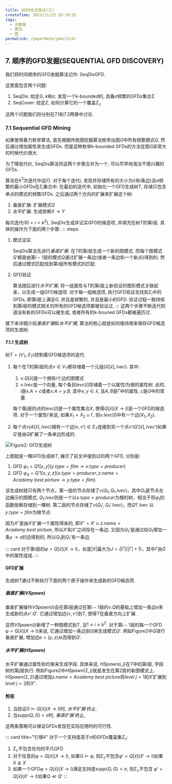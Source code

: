 ```yaml
---
title: DGFD论文笔记(三)
createTime: 2023/11/22 16:39:55
tags:
  - 大数据
  - 算法
  - 图
permalink: /paperNote/ym8cl2ch/
---
```


## 7. 顺序的GFD发掘(SEQUENTIAL GFD DISCOVERY)

我们将时间顺序的GFD发掘算法记作: SeqDisGFD.   

这里面包含两个问题:

1. SeqDis: 给定$G$, $k$和$\sigma$, 发现一个k-bounded的, 具备$\sigma$频繁的GFDs集合$\Sigma$
2. SeqCover: 给定$\Sigma$, 如何计算它的一个覆盖$\Sigma_c$

这两个问题我们将分别在7.1和7.2两章中讨论.

### 7.1 Sequential GFD Mining

如果使用暴力枚举算法, 首先根据传统图挖掘算法枚举出图$G$中所有频繁模式$Q$, 然后通过增加属性来生成GFDs. 但是这种枚举k-bounded GFDs的方法在图$G$非常大的时候代价很大. 

为了降低代价, SeqDis算法将这两个步骤合并为一个, 可以尽早地淘汰不感兴趣的GFDs.

算法在$k^2$次迭代中运行. 对于每个迭代$i$, 发现并存储所有的大小为$i$(有$i$条边)且$\sigma$频繁的最小GFDs在$\Sigma_i$集合中. 在最初的迭代中, 初始化一个GFD生成树$T$, 存储只包含单点的模式的频繁GFDs. 之后通过两个方向的扩展来扩展这个树:

1. 垂直扩展: 扩展模式$Q$ 
2. 水平扩展: 生成依赖$X \rightarrow Y$

每次迭代$i(0<i<k^2)$, SeqDis生成并证实GFD的候选项, 并填充在树$T$的第$i$层. 具体的操作为下面的两个步骤:
::: steps
1. 模式证实
   
   SeqDis算法先进行*垂直扩展*. 在$T$的第$i$层生成一个新的图模式. 而每个图模式$Q'$都是由第$i-1$层的模式$Q$通过扩展一条边(或者一条边和一个新点)得到的. 然后通过模式匹配找到第$i$层所有模式的匹配.
2. GFD验证
   
   算法随后进行*水平扩展*, 将一组属性与$T$的第$i$层上新验证的图形模式关联起来，以生成一组GFD候选项. 对于每一组候选项, 执行GFD验证去找到$\Sigma_i$中的GFDs, 即第$i$层上满足$G$, 并且是频繁的, 并且是最小的GFD. 验证过程一致持续到第$i$层的模式相关的所有的GFD候选项都被验证过.
:::
这两个步骤不断迭代知道没有新的GFDs可以被生成, 或者所有的k-bouned GFDs都被遍历过.

接下来详细介绍*垂直扩展*和*水平扩展*, 算法的核心就是如何维持用来保存GFD候选项的生成树.   

#### 7.1.1 生成树

树$T=(V_T, E_T)$控制着GFD候选项的迭代.

1. 每个在$T$的第$i$层的点$v \in V_T$都存储着一个元组$(Q[\bar{x}], lvec)$. 其中:

    1. $v.Q[\bar{x}]$是一个拥有$i$个边的图模式
    2. $v.lvec$是一个向量, 每个条目$levc[l]$存储着一个以属性$l$为根的属性树. 此时, $l$是$x.A=c$或者$x.A=y.B$, 其中$x,y \in \bar{x}$, 且$A,B$是$\Gamma$中的属性, $c$是$G$中的常量. 

    每个第$j$层的点的$levc[l]$是一个属性集合$X$, 使得$Q[\bar{x}](X \rightarrow l)$是一个GFD的候选项. 对于一个属性$l'$来说, 如果$X_1 =X_2 \cup {l'}$, 则$v.levc[l]$中有一个边$(X_1, X_2)$.

2. 每个点$v(A[\bar{x}], lvec)$拥有一个边$(v, v') \in E_T$连接到另一个点$v'(Q'[\bar{x}], lvec')$如果$Q'$是由$Q$扩展了一条单边形成的.


![Figure2: GFD生成树](/screen_shot/dgfd-generating-tree.png)

上图就是一棵GFD生成树$T$, 展示了前文中提到过的两个GFD, 分别是:
1. GFD $\varphi_1= Q1[x,y](y.type = film → x.type =producer)$
2. GFD $\varphi_4= Q'1[x,y,z]({x.type = producer,z.name =Academy \ best \ picture} → y.type = film)$.

该生成树就只有两个节点，第一层的节点存储了$v(Q_1,Q_1.lvec)$，其中$Q_1$是节点左边展示的图模式, $Q_1.lvec$则是一个以$x.type=producer$为根的树，相当于将$\varphi_1$的函数依赖存储到一棵树. 第二层的节点存储了$v(Q_1',Q_1'.lvec)$，而$Q1'.lvec$ 以$y.type=film$为根节点. 

因为$X''$是由$X'$扩展一个属性得来的, 即$X''=X'\cup {z.name=Academy\ best\ picture}$, 所以$X'$和$X''$之间存在一条边. 又因为$Q_1'$是通过给$Q_1$增加一条$y\rightarrow z$的边得到的, 所以$Q_1$到$Q_1'$有一条边. 

::: card 
对于第$i$层的$\varphi=Q[\bar{x}](X \rightarrow l)$，长度$\left|X\right|$最大为$J=i \left|\Gamma\right| ( \left|\Gamma\right| + 1)$，其中$\Gamma$由$G$中的属性组成.
::: 


#### GFD扩展
生成树$T$通过不断执行下面的两个原子操作来生成新的GFD候选项.

##### 垂直扩展($VSpawn$)
垂直扩展操作$VSpawn(i)$会在第$i$层通过在第$i-1$层的$v.Q$的基础上增加一条边$e$来生成新的点$v'.Q'$. 它通过增加边$(v, v')$到$T$, 使得$T$在垂直方向上扩展.

显然$VSpawn(i)$新增了一种图模式到$T$, 当$1 \le i \le k^2$. 对于第$i-1$层的每一个GFD $\varphi =Q[\bar{x}](X \rightarrow l)$来说, 它通过增加一条边到$Q$来生成模式$Q'$. 例如Figure2中$Q$进行垂直扩展, 增加边$e=(y,z)$从而得到$Q'$.

##### 水平扩展($HSpawn$)
水平扩展通过属性和约束来生成字段. 具体来说, $HSpawn(i,j)$在$T$中的第$i$层, 字段树的第$j$层执行. 例如Figure2中$HSpawn(2,j)$就是发生在第2层的新图模式上. $HSpawn(2,2)$通过增加$z.name=Academy\ best\ picture$将$level \ j=1$的$X'$扩展到$level \ j=2$的$X''$.

#### 剪枝

1. 当验证$G\models Q[\bar{x}](X \rightarrow l)$时, *水平扩展* 终止.
2. 当$supp(Q,G) < \sigma$时, *垂直扩展* 终止,

这两条策略可以保证GFDs发现在实际应用时的可行性.

::: card  title="引理4"
对于一个支持度高于$\sigma$的GFDs覆盖集$\Sigma_c$:

1. $\Sigma_c$不包含任何的平凡GFD
2. 对于任意的$\varphi =Q[\bar{x}](X \rightarrow l)$, 如果$G\models \varphi$, 则$\Sigma_c$不包含$\varphi'=Q[\bar{x}](X'\rightarrow l)$如果$X\not \subseteq X$
3. 如果一个GFD$\varphi =Q[\bar{x}](X \rightarrow l)$满足支持度$supp(Q,G)<\sigma$, 则$\Sigma_c$不包含 $\varphi'=Q[\bar{x}](X'\rightarrow l)$如果$Q\ll Q'$
:::






